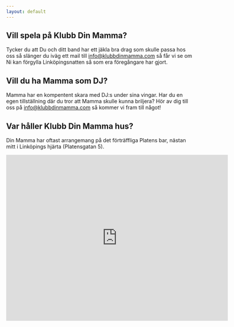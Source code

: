 ```yaml
---
layout: default
---
```


## Vill spela på Klubb Din Mamma?

Tycker du att Du och ditt band har ett jäkla bra drag som skulle passa hos oss så slänger du iväg ett mail till info@klubbdinmamma.com så får vi se om Ni kan förgylla Linköpingsnatten så som era föregångare har gjort.

## Vill du ha Mamma som DJ?

Mamma har en kompentent skara med DJ:s under sina vingar. Har du en egen tillställning där du tror att Mamma skulle kunna briljera? Hör av dig till oss på info@klubbdinmamma.com så kommer vi fram till något!

## Var håller Klubb Din Mamma hus?

Din Mamma har oftast arrangemang på det förträffliga Platens bar, nästan mitt i Linköpings hjärta (Platensgatan 5).

<div class="embed-responsive embed-responsive-4by3">
<iframe src="https://www.google.se/maps/place/Platens+Bar/@58.4118821,15.6185558,17z/data=!3m1!4b1!4m5!3m4!1s0x46596f2520a552dd:0x73a7a0def7e9e98c!8m2!3d58.4118821!4d15.6207445" width="600" height="450" frameborder="0" style="border:0" allowfullscreen></iframe>
</div>
